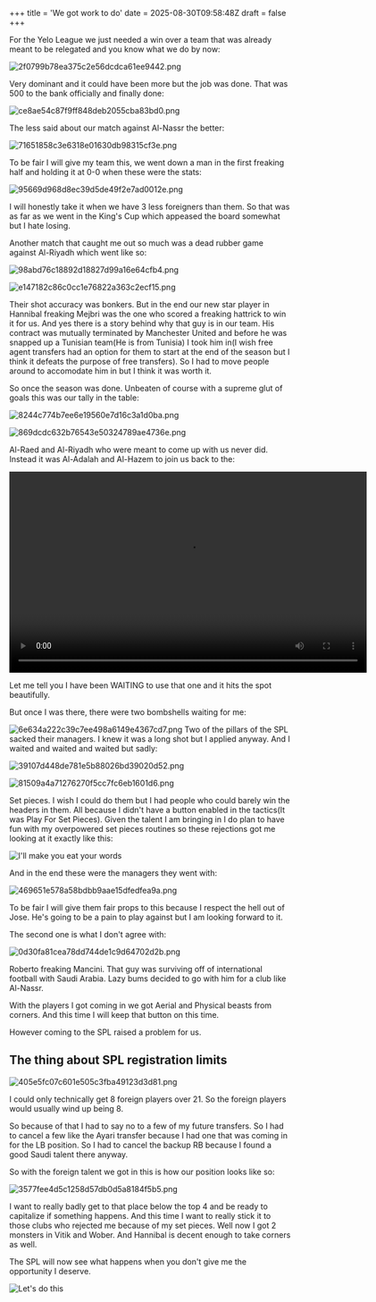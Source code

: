 +++
title = 'We got work to do'
date = 2025-08-30T09:58:48Z
draft = false
+++

For the Yelo League we just needed a win over a team that was already meant to be relegated and you know what we do by now:

![2f0799b78ea375c2e56dcdca61ee9442.png](/india-2-manchester/images/2f0799b78ea375c2e56dcdca61ee9442.png)

Very dominant and it could have been more but the job was done. That was 500 to the bank officially and finally done:

![ce8ae54c87f9ff848deb2055cba83bd0.png](/india-2-manchester/images/ce8ae54c87f9ff848deb2055cba83bd0.png)

The less said about our match against Al-Nassr the better:

![71651858c3e6318e01630db98315cf3e.png](/india-2-manchester/images/71651858c3e6318e01630db98315cf3e.png)

To be fair I will give my team this, we went down a man in the first freaking half and holding it at 0-0 when these were the stats:

![95669d968d8ec39d5de49f2e7ad0012e.png](/india-2-manchester/images/95669d968d8ec39d5de49f2e7ad0012e.png)

I will honestly take it when we have 3 less foreigners than them. So that was as far as we went in the King's Cup which appeased the board somewhat but I hate losing.

Another match that caught me out so much was a dead rubber game against Al-Riyadh which went like so:

![98abd76c18892d18827d99a16e64cfb4.png](/india-2-manchester/images/98abd76c18892d18827d99a16e64cfb4.png)

![e147182c86c0cc1e76822a363c2ecf15.png](/india-2-manchester/images/e147182c86c0cc1e76822a363c2ecf15.png)

Their shot accuracy was bonkers. But in the end our new star player in Hannibal freaking Mejbri was the one who scored a freaking hattrick to win it for us. And yes there is a story behind why that guy is in our team. His contract was mutually terminated by Manchester United and before he was snapped up a Tunisian team(He is from Tunisia) I took him in(I wish free agent transfers had an option for them to start at the end of the season but I think it defeats the purpose of free transfers). So I had to move people around to accomodate him in but I think it was worth it.

So once the season was done. Unbeaten of course with a supreme glut of goals this was our tally in the table:

![8244c774b7ee6e19560e7d16c3a1d0ba.png](/india-2-manchester/images/8244c774b7ee6e19560e7d16c3a1d0ba.png)

![869dcdc632b76543e50324789ae4736e.png](/india-2-manchester/images/869dcdc632b76543e50324789ae4736e.png)

Al-Raed and Al-Riyadh who were meant to come up with us never did. Instead it was Al-Adalah and Al-Hazem to join us back to the:

<video width="640" height="360" controls>
  <source src="/india-2-manchester/videos/SPL.mp4" type="video/mp4">
  Your browser does not support the video tag.
</video>

Let me tell you I have been WAITING to use that one and it hits the spot beautifully.

But once I was there, there were two bombshells waiting for me:

![6e634a222c39c7ee498a6149e4367cd7.png](/india-2-manchester/images/6e634a222c39c7ee498a6149e4367cd7.png)
Two of the pillars of the SPL sacked their managers. I knew it was a long shot but I applied anyway. And I waited and waited and waited but sadly:

![39107d448de781e5b88026bd39020d52.png](/india-2-manchester/images/39107d448de781e5b88026bd39020d52.png)

![81509a4a71276270f5cc7fc6eb1601d6.png](/india-2-manchester/images/81509a4a71276270f5cc7fc6eb1601d6.png)

Set pieces. I wish I could do them but I had people who could barely win the headers in them. All because I didn't have a button enabled in the tactics(It was Play For Set Pieces). Given the talent I am bringing in I do plan to have fun with my overpowered set pieces routines so these rejections got me looking at it exactly like this:

![I'll make you eat your words](https://media.giphy.com/media/v1.Y2lkPTc5MGI3NjExZmo5cHowYnRuaHR2a3E4bnVkazlmcWxxamc3N3c1Nzk1eTdtYnhndyZlcD12MV9naWZzX3NlYXJjaCZjdD1n/k4LXks3GlcpxK/giphy.gif)

And in the end these were the managers they went with:

![469651e578a58bdbb9aae15dfedfea9a.png](/india-2-manchester/images/469651e578a58bdbb9aae15dfedfea9a.png)

To be fair I will give them fair props to this because I respect the hell out of Jose. He's going to be a pain to play against but I am looking forward to it.

The second one is what I don't agree with:

![0d30fa81cea78dd744de1c9d64702d2b.png](/india-2-manchester/images/0d30fa81cea78dd744de1c9d64702d2b.png)

Roberto freaking Mancini. That guy was surviving off of international football with Saudi Arabia. Lazy bums decided to go with him for a club like Al-Nassr.

With the players I got coming in we got Aerial and Physical beasts from corners. And this time I will keep that button on this time.

However coming to the SPL raised a problem for us.

## The thing about SPL registration limits

![405e5fc07c601e505c3fba49123d3d81.png](/india-2-manchester/images/405e5fc07c601e505c3fba49123d3d81.png)

I could only technically get 8 foreign players over 21. So the foreign players would usually wind up being 8.

So because of that I had to say no to a few of my future transfers. So I had to cancel a few like the Ayari transfer because I had one that was coming in for the LB position. So I had to cancel the backup RB because I found a good Saudi talent there anyway.

So with the foreign talent we got in this is how our position looks like so:

![3577fee4d5c1258d57db0d5a8184f5b5.png](/india-2-manchester/images/3577fee4d5c1258d57db0d5a8184f5b5.png)

I want to really badly get to that place below the top 4 and be ready to capitalize if something happens. And this time I want to really stick it to those clubs who rejected me because of my set pieces. Well now I got 2 monsters in Vitik and Wober. And Hannibal is decent enough to take corners as well.

The SPL will now see what happens when you don't give me the opportunity I deserve.

![Let's do this](https://media.giphy.com/media/v1.Y2lkPTc5MGI3NjExc3N3OWVybGFiZjJuaDBsamg5bWxjNDEyamsxZDl2MTN1cnl5MzhwMSZlcD12MV9naWZzX3NlYXJjaCZjdD1n/Olr6bYzpBx2JG/giphy.gif)
